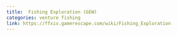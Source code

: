 ```yaml
---
title:  Fishing Exploration (GEW)
categories: venture fishing
link: https://ffxiv.gamerescape.com/wiki/Fishing_Exploration
---
```

